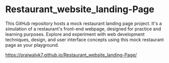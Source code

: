 # Restaurant_website_landing-Page
This GitHub repository hosts a mock restaurant landing page project. It's a simulation of a restaurant's front-end webpage, designed for practice and learning purposes. Explore and experiment with web development techniques, design, and user interface concepts using this mock restaurant page as your playground.

 https://prajwalvk7.github.io/Restaurant_website_landing-Page/
